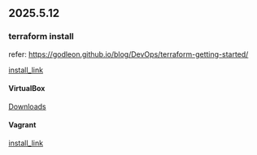 ## 2025.5.12
### terraform install

refer: https://godleon.github.io/blog/DevOps/terraform-getting-started/ 

[install_link](https://developer.hashicorp.com/terraform/tutorials/aws-get-started/install-cli) 

#### VirtualBox
[Downloads](https://www.virtualbox.org/wiki/Downloads)

#### Vagrant
[install_link](https://developer.hashicorp.com/vagrant/install)
